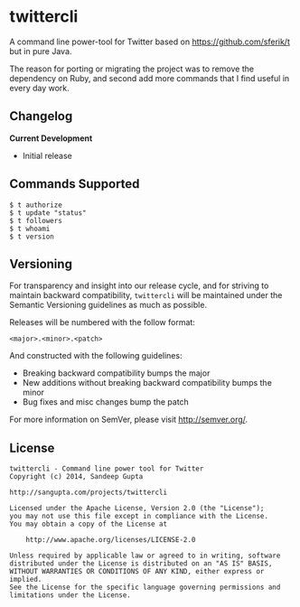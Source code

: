 twittercli
==========

A command line power-tool for Twitter based on https://github.com/sferik/t but in pure Java.

The reason for porting or migrating the project was to remove the dependency on Ruby, and second
add more commands that I find useful in every day work.

Changelog
---------

**Current Development**

* Initial release

Commands Supported
------------------

```
$ t authorize
$ t update "status"
$ t followers
$ t whoami
$ t version
```

Versioning
----------

For transparency and insight into our release cycle, and for striving to maintain backward compatibility,
`twittercli` will be maintained under the Semantic Versioning guidelines as much as possible.

Releases will be numbered with the follow format:

`<major>.<minor>.<patch>`

And constructed with the following guidelines:

* Breaking backward compatibility bumps the major
* New additions without breaking backward compatibility bumps the minor
* Bug fixes and misc changes bump the patch

For more information on SemVer, please visit http://semver.org/.

License
-------

```
twittercli - Command line power tool for Twitter
Copyright (c) 2014, Sandeep Gupta

http://sangupta.com/projects/twittercli

Licensed under the Apache License, Version 2.0 (the "License");
you may not use this file except in compliance with the License.
You may obtain a copy of the License at

	http://www.apache.org/licenses/LICENSE-2.0

Unless required by applicable law or agreed to in writing, software
distributed under the License is distributed on an "AS IS" BASIS,
WITHOUT WARRANTIES OR CONDITIONS OF ANY KIND, either express or implied.
See the License for the specific language governing permissions and
limitations under the License.
```
